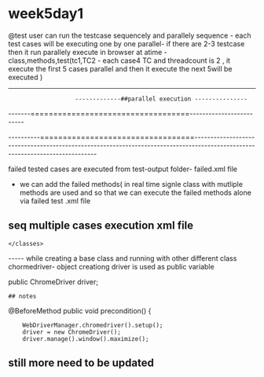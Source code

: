 # week5day1

@test
user can run the testcase sequencely and parallely 
sequence - each test cases will be executing one by one 
parallel- if there are 2-3 testcase then it run parallely execute in browser at atime  - class,methods,test(tc1,TC2 - each case4 TC and threadcount is 2 , it execute the first 5 cases parallel and then it execute the next 5will be executed )
        
-------------------------------------------------------------------------------------------------------------------------------------------------------------------------
                       -------------##parallel execution ---------------
-------===================================-------------------------  
  <?xml version="1.0" encoding="UTF-8"?>
<!DOCTYPE suite SYSTEM "https://testng.org/testng-1.0.dtd">
<suite parallel="classes" name="Suite" thread-count="3">
  <test  parallel="classes" name="Test">
    <classes>
      <class name="testNGPra.Createleads"/>
      <class name="testNGPra.EditLead"/>
      <class name="testNGPra.LearnAlert"/>
      <class name="testNGPra.LearnFrame"/>
    </classes>
  </test> <!-- Test -->
  <test name="Test1">
    <classes>
      <class name="testNGPra.LearnAlert"/>
      <class name="testNGPra.LearnFrame"/>
    </classes>
  </test> <!-- Test -->
</suite> <!-- Suite -->
----------==================================-----------------------------------------------------------------------------------------------------------------------------



   failed tested cases are executed from test-output folder- failed.xml file 
- we can add the failed methods( in real time signle class  with mutliple methods are used and so that we can execute the failed methods alone via failed test .xml file 

## seq multiple cases execution xml file 
<?xml version="1.0" encoding="UTF-8"?>
<!DOCTYPE suite SYSTEM "https://testng.org/testng-1.0.dtd">
<suite name="Suite">
  <test thread-count="5" name="Test">
    <classes>
    <class name="testNGHW.CreateLead"/>
      <class name="testNGHW.Deletelead"/>
      <class name="testNGHW.DuplicateLead"/>
      
    </classes>
  </test> <!-- Test -->
</suite> <!-- Suite -->


----- while creating a base class and running with other different class
chormedriver- object creationg 
driver is used as public variable 

public ChromeDriver driver;
	
	## notes
@BeforeMethod
	public void precondition() {
		
		WebDriverManager.chromedriver().setup();
		driver = new ChromeDriver();
		driver.manage().window().maximize();
## still more need to be updated 
